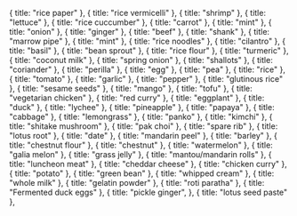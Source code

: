 { title: "rice paper" },
{ title: "rice vermicelli" },
{ title: "shrimp" },
{ title: "lettuce" },
{ title: "rice cuccumber" },
{ title: "carrot" },
{ title: "mint" },
{ title: "onion" },
{ title: "ginger" },
{ title: "beef" },
{ title: "shank" },
{ title: "marrow pipe" },
{ title: "mint" },
{ title: "rice noodles" },
{ title: "cilantro" },
{ title: "basil" },
{ title: "bean sprout" },
{ title: "rice flour" },
{ title: "turmeric" },
{ title: "coconut milk" },
{ title: "spring onion" },
{ title: "shallots" },
{ title: "coriander" },
{ title: "perilla" },
{ title: "egg" },
{ title: "pea" },
{ title: "rice" },
{ title: "tomato" },
{ title: "garlic" },
{ title: "pepper" },
{ title: "glutinous rice" },
{ title: "sesame seeds" },
{ title: "mango" },
{ title: "tofu" },
{ title: "vegetarian chicken" },
{ title: "red curry" },
{ title: "eggplant" },
{ title: "duck" },
{ title: "lychee" },
{ title: "pineapple" },
{ title: "papaya" },
{ title: "cabbage" },
{ title: "lemongrass" },
{ title: "panko" },
{ title: "kimchi" },
{ title: "shitake mushroom" },
{ title: "pak choi" },
{ title: "spare rib" },
{ title: "lotus root" },
{ title: "date" },
{ title: "mandarin peel" },
{ title: "barley" },
{ title: "chestnut flour" },
{ title: "chestnut" },
{ title: "watermelon" },
{ title: "galia melon" },
{ title: "grass jelly" },
{ title: "mantou/mandarin rolls" },
{ title: "luncheon meat" },
{ title: "cheddar cheese" },
{ title: "chicken curry" },
{ title: "potato" },
{ title: "green bean" },
{ title: "whipped cream" },
{ title: "whole milk" },
{ title: "gelatin powder" },
{ title: "roti paratha" },
{ title: "Fermented duck eggs" },
{
title: "pickle ginger",
},
{ title: "lotus seed paste" },
